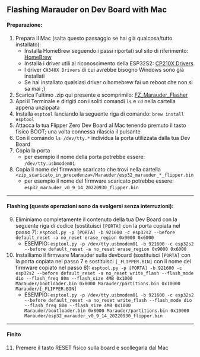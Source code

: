 ## Flashing Marauder on Dev Board with Mac
#### Preparazione:
1. Prepara il Mac (salta questo passaggio se hai già qualcosa/tutto installato):
    - Installa HomeBrew seguendo i passi riportati sul sito di riferimento: [HomeBrew](https://brew.sh/index_it)
    - Installa i driver utili al riconoscimento della ESP32S2: [CP210X Drivers](https://www.silabs.com/developers/usb-to-uart-bridge-vcp-drivers?tab=downloads)
    - I driver `CH340X Drivers` di cui avrebbe bisogno Windows sono già installati
    - Se hai installato qualsiasi driver o homebrew fai un reboot che non si sa mai ;)
2. Scarica l'ultimo .zip qui presente e scomprimilo: [FZ_Marauder_Flasher](https://github.com/UberGuidoZ/Flipper/tree/main/Wifi_DevBoard/FZ_Marauder_Flasher)
3. Apri il Terminale e dirigiti con i soliti comandi `ls` e `cd` nella cartella appena unzippata
4. Installa `esptool` lanciando la seguente riga di comando: `brew install esptool`
5. Attacca la tua Flipper Zero Dev Board al Mac tenendo premuto il tasto fisico BOOT; una volta connessa rilascia il pulsante
6. Con il comando `ls /dev/tty.*` individua la porta utilizzata dalla tua Dev Board 
7. Copia la porta
    - per esempio il nome della porta potrebbe essere: `/dev/tty.usbmodem01`
8. Copia il nome del firmware scaricato che trovi nella cartella `<zip_scaricato_in_precedenza>/Marauder/esp32_marauder_*_flipper.bin`
    - per esempio il nome del firmware scaricato potrebbe essere: `esp32_marauder_v0_9_14_20220930_flipper.bin`
---
#### Flashing (queste operazioni sono da svolgersi senza interruzioni):
9. Eliminiamo completamente il contenuto della tua Dev Board con la seguente riga di codice (sostituisci `[PORTA]` con la porta copiata nel passo 7): `esptool.py -p [PORTA] -b 921600 -c esp32s2 --before default_reset -a no_reset erase_region 0x9000 0x6000`
    - ESEMPIO: `esptool.py -p /dev/tty.usbmodem01 -b 921600 -c esp32s2 --before default_reset -a no_reset erase_region 0x9000 0x6000`
10. Installiamo il firmware Marauder sulla devboard (sostituisci `[PORTA]` con la porta copiata nel passo 7 e sostituisci `[_FLIPPER.BIN]` con il nome del firmware copiato nel passo 8): `esptool.py -p [PORTA] -b 921600 -c esp32s2 --before default_reset -a no_reset write_flash --flash_mode dio --flash_freq 80m --flash_size 4MB 0x1000 Marauder/bootloader.bin 0x8000 Marauder/partitions.bin 0x10000 Marauder/[_FLIPPER.BIN]`
    - ESEMPIO: `esptool.py -p /dev/tty.usbmodem01 -b 921600 -c esp32s2 --before default_reset -a no_reset write_flash --flash_mode dio --flash_freq 80m --flash_size 4MB 0x1000 Marauder/bootloader.bin 0x8000 Marauder/partitions.bin 0x10000 Marauder/esp32_marauder_v0_9_14_20220930_flipper.bin` 
---
#### Finito
11. Premere il tasto RESET fisico sulla board e scollegarla dal Mac

